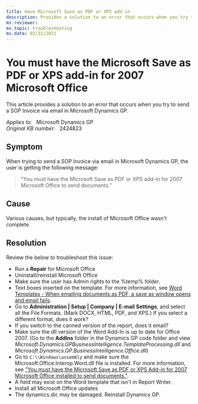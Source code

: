 ```yaml
---
title: Have Microsoft Save as PDF or XPS add-in
description: Provides a solution to an error that occurs when you try to send a SOP Invoice via email in Microsoft Dynamics GP.
ms.reviewer:
ms.topic: troubleshooting
ms.date: 03/31/2021
---
```

# You must have the Microsoft Save as PDF or XPS add-in for 2007 Microsoft Office

This article provides a solution to an error that occurs when you try to send a SOP Invoice via email in Microsoft Dynamics GP.

_Applies to:_ &nbsp; Microsoft Dynamics GP  
_Original KB number:_ &nbsp; 2424823

## Symptom

When trying to send a SOP Invoice via email in Microsoft Dynamics GP, the user is getting the following message:

> "You must have the Microsoft Save as PDF or XPS add-in for 2007 Microsoft Office to send documents."

## Cause

Various causes, but typically, the install of Microsoft Office wasn't complete.  

## Resolution

Review the below to troubleshoot this issue:

- Run a **Repair** for Microsoft Office
- Uninstall/reinstall Microsoft Office
- Make sure the user has Admin rights to the %temp% folder.
- Text boxes inserted on the template. For more information, see [Word Templates - When emailing documents as PDF, a save as window opens and email fails](https://community.dynamics.com/blogs/post/?postid=720a8a45-c2f5-4eda-af83-6a0ef8d08618).
- Go to **Administration | Setup | Company | E-mail Settings**, and select all the File Formats. (Mark DOCX, HTML, PDF, and XPS.)  If you select a different format, does it work?
- If you switch to the canned version of the report, does it email?
- Make sure the dll version of the Word Add-In is up to date for Office 2007.  (Go to the **AddIns** folder in the Dynamics GP code folder and view *Microsoft.Dynamics.GPBusinessIntelligence.TemplateProcessing.dll* and *Microsoft.Dynamics.GP.BusinessIntelligence.Office.dll*)
- Go to `C:\\Windows\assembly` and make sure the Microsoft.Office.Interop.Word.dll file is installed.  For more information, see ["You must have the Microsoft Save as PDF or XPS Add-in for 2007 Microsoft Office installed to send documents."](https://community.dynamics.com/blogs/post/?postid=72eb5136-5f92-4abd-ba43-6dd9a0cb3eaf).
- A field may exist on the Word template that isn't in Report Writer.
- Install all Microsoft Office updates
- The dynamics.dic may be damaged. Reinstall Dynamics GP.
